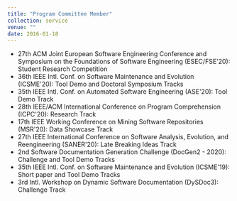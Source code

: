 ```yaml
---
title: "Program Committee Member"
collection: service
venue: ""
date: 2016-01-18
---
```


* 27th ACM Joint European Software Engineering Conference and Symposium on the Foundations of Software Engineering (ESEC/FSE'20): Student Research Competition
* 36th IEEE Intl. Conf. on Software Maintenance and Evolution (ICSME'20): Tool Demo and Doctoral Symposium Tracks
* 35th IEEE Intl. Conf. on Automated Software Engineering (ASE'20): Tool Demo Track
* 28th IEEE/ACM International Conference on Program Comprehension (ICPC'20): Research Track
* 17th IEEE Working Conference on Mining Software Repositories (MSR'20): Data Showcase Track
* 27th IEEE International Conference on Software Analysis, Evolution, and Reengineering (SANER'20): Late Breaking Ideas Track
* 2nd Software Documentation Generation Challenge (DocGen2 - 2020): Challenge and Tool Demo Tracks
* 35th IEEE Intl. Conf. on Software Maintenance and Evolution (ICSME'19): Short paper and Tool Demo Tracks
* 3rd Intl. Workshop on Dynamic Software Documentation (DySDoc3): Challenge Track
